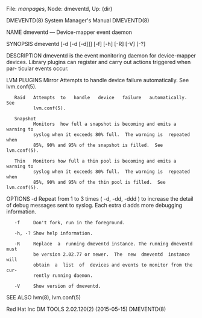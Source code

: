 File: *manpages*,  Node: dmeventd,  Up: (dir)

DMEVENTD(8)                 System Manager's Manual                DMEVENTD(8)



NAME
       dmeventd — Device-mapper event daemon

SYNOPSIS
       dmeventd [-d [-d [-d]]] [-f] [-h] [-R] [-V] [-?]

DESCRIPTION
       dmeventd  is  the  event  monitoring  daemon for device-mapper devices.
       Library plugins can register and carry out actions triggered when  par-
       ticular events occur.

LVM PLUGINS
       Mirror Attempts   to   handle   device   failure   automatically.   See
              lvm.conf(5).

       Raid   Attempts  to   handle   device   failure   automatically.    See
              lvm.conf(5).

       Snapshot
              Monitors  how full a snapshot is becoming and emits a warning to
              syslog when it exceeds 80% full.  The warning is  repeated  when
              85%, 90% and 95% of the snapshot is filled.  See lvm.conf(5).

       Thin   Monitors how full a thin pool is becoming and emits a warning to
              syslog when it exceeds 80% full.  The warning is  repeated  when
              85%, 90% and 95% of the thin pool is filled.  See lvm.conf(5).

OPTIONS
       -d     Repeat  from  1  to  3  times  ( -d, -dd, -ddd ) to increase the
              detail of debug messages sent to syslog.  Each extra d adds more
              debugging information.

       -f     Don't fork, run in the foreground.

       -h, -? Show help information.

       -R     Replace  a  running dmeventd instance. The running dmeventd must
              be version 2.02.77 or newer.  The  new  dmeventd  instance  will
              obtain  a  list  of  devices and events to monitor from the cur-
              rently running daemon.

       -V     Show version of dmeventd.


SEE ALSO
       lvm(8), lvm.conf(5)



Red Hat Inc            DM TOOLS 2.02.120(2) (2015-05-15)           DMEVENTD(8)
